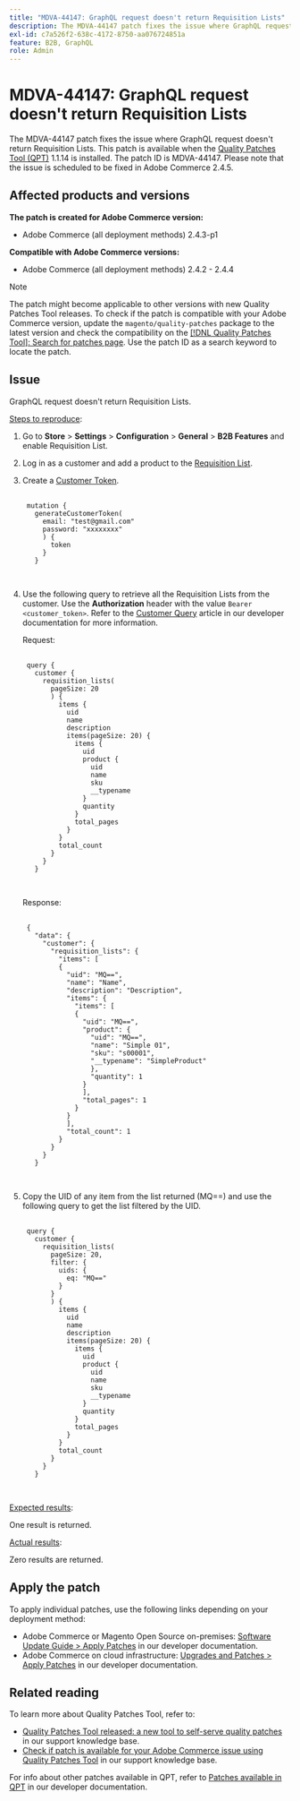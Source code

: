 ```yaml
---
title: "MDVA-44147: GraphQL request doesn't return Requisition Lists"
description: The MDVA-44147 patch fixes the issue where GraphQL request doesn't return Requisition Lists. This patch is available when the [Quality Patches Tool (QPT)](/help/announcements/adobe-commerce-announcements/magento-quality-patches-released-new-tool-to-self-serve-quality-patches.md) 1.1.14 is installed. The patch ID is MDVA-44147. Please note that the issue is scheduled to be fixed in Adobe Commerce 2.4.5.
exl-id: c7a526f2-638c-4172-8750-aa076724851a
feature: B2B, GraphQL
role: Admin
---
```

# MDVA-44147: GraphQL request doesn't return Requisition Lists

The MDVA-44147 patch fixes the issue where GraphQL request doesn't return Requisition Lists. This patch is available when the [Quality Patches Tool (QPT)](/help/announcements/adobe-commerce-announcements/magento-quality-patches-released-new-tool-to-self-serve-quality-patches.md) 1.1.14 is installed. The patch ID is MDVA-44147. Please note that the issue is scheduled to be fixed in Adobe Commerce 2.4.5.

## Affected products and versions

**The patch is created for Adobe Commerce version:**

* Adobe Commerce (all deployment methods) 2.4.3-p1

**Compatible with Adobe Commerce versions:**

* Adobe Commerce (all deployment methods) 2.4.2 - 2.4.4

>[!NOTE]
>
>The patch might become applicable to other versions with new Quality Patches Tool releases. To check if the patch is compatible with your Adobe Commerce version, update the `magento/quality-patches` package to the latest version and check the compatibility on the [[!DNL Quality Patches Tool]: Search for patches page](https://devdocs.magento.com/quality-patches/tool.html#patch-grid). Use the patch ID as a search keyword to locate the patch.

## Issue

GraphQL request doesn't return Requisition Lists.

<u>Steps to reproduce</u>:

1. Go to **Store** > **Settings** > **Configuration** > **General** > **B2B Features** and enable Requisition List.
1. Log in as a customer and add a product to the [Requisition List](https://docs.magento.com/user-guide/customers/account-dashboard-requisition-lists.html).
1. Create a [Customer Token](https://devdocs.magento.com/guides/v2.4/graphql/mutations/generate-customer-token.html).

    <pre>
    <code class="language-graphql">
    mutation {
      generateCustomerToken(
        email: "test@gmail.com"
        password: "xxxxxxxx"
        ) {
          token
        }
      }
      </code>
      </pre>

1. Use the following query to retrieve all the Requisition Lists from the customer. Use the **Authorization** header with the value `Bearer <customer_token>`. Refer to the [Customer Query](https://devdocs.magento.com/guides/v2.4/graphql/queries/customer.html) article in our developer documentation for more information.

    Request:

    <pre>
    <code class="language-graphql">
    query {
      customer {
        requisition_lists(
          pageSize: 20
          ) {
            items {
              uid
              name
              description
              items(pageSize: 20) {
                items {
                  uid
                  product {
                    uid
                    name
                    sku
                    __typename
                  }
                  quantity
                }
                total_pages
              }
            }
            total_count
          }
        }
      }
      </code>
      </pre>

    Response:

    <pre>
    <code class="language-graphql">
    {
      "data": {
        "customer": {
          "requisition_lists": {
            "items": [
            {
              "uid": "MQ==",
              "name": "Name",
              "description": "Description",
              "items": {
                "items": [
                {
                  "uid": "MQ==",
                  "product": {
                    "uid": "MQ==",
                    "name": "Simple 01",
                    "sku": "s00001",
                    "__typename": "SimpleProduct"
                    },
                    "quantity": 1
                  }
                  ],
                  "total_pages": 1
                }
              }
              ],
              "total_count": 1
            }
          }
        }
      }
      </code>
      </pre>

1. Copy the UID of any item from the list returned (MQ==) and use the following query to get the list filtered by the UID.

    <pre>
    <code class="language-graphql">
    query {
      customer {
        requisition_lists(
          pageSize: 20,
          filter: {
            uids: {
              eq: "MQ=="
            }
          }
          ) {
            items {
              uid
              name
              description
              items(pageSize: 20) {
                items {
                  uid
                  product {
                    uid
                    name
                    sku
                    __typename
                  }
                  quantity
                }
                total_pages
              }
            }
            total_count
          }
        }
      }
      </code>
      </pre>

<u>Expected results</u>:

One result is returned.

<u>Actual results</u>:

Zero results are returned.

## Apply the patch

To apply individual patches, use the following links depending on your deployment method:

* Adobe Commerce or Magento Open Source on-premises: [Software Update Guide > Apply Patches](https://devdocs.magento.com/guides/v2.4/comp-mgr/patching/mqp.html) in our developer documentation.
* Adobe Commerce on cloud infrastructure: [Upgrades and Patches > Apply Patches](https://devdocs.magento.com/cloud/project/project-patch.html) in our developer documentation.

## Related reading

To learn more about Quality Patches Tool, refer to:

* [Quality Patches Tool released: a new tool to self-serve quality patches](/help/announcements/adobe-commerce-announcements/magento-quality-patches-released-new-tool-to-self-serve-quality-patches.md) in our support knowledge base.
* [Check if patch is available for your Adobe Commerce issue using Quality Patches Tool](/help/support-tools/patches-available-in-qpt-tool/check-patch-for-magento-issue-with-magento-quality-patches.md) in our support knowledge base.

For info about other patches available in QPT, refer to [Patches available in QPT](https://devdocs.magento.com/quality-patches/tool.html#patch-grid) in our developer documentation.
